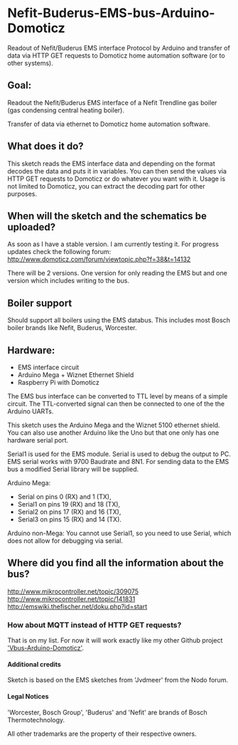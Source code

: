 # Nefit-Buderus-EMS-bus-Arduino-Domoticz

Readout of Nefit/Buderus EMS interface Protocol by Arduino and transfer of data via HTTP GET requests to Domoticz home automation software (or to other systems).

## Goal:
Readout the Nefit/Buderus EMS interface of a Nefit Trendline gas boiler (gas condensing central heating boiler).

Transfer of data via ethernet to Domoticz home automation software.

## What does it do?
This sketch reads the EMS interface data and depending on the format decodes the data and puts it in variables.
You can then send the values via HTTP GET requests to Domoticz or do whatever you want with it.
Usage is not limited to Domoticz, you can extract the decoding part for other purposes.

## When will the sketch and the schematics be uploaded?
As soon as I have a stable version. I am currently testing it.
For progress updates check the following forum:
http://www.domoticz.com/forum/viewtopic.php?f=38&t=14132

There will be 2 versions.
One version for only reading the EMS but and one version which includes writing to the bus.

## Boiler support
Should support all boilers using the EMS databus.
This includes most Bosch boiler brands like Nefit, Buderus, Worcester.

## Hardware:
* EMS interface circuit
* Arduino Mega + Wiznet Ethernet Shield
* Raspberry Pi with Domoticz

The EMS bus interface can be converted to TTL level by means of a simple circuit.
The TTL-converted signal can then be connected to one of the the Arduino UARTs.

This sketch uses the Arduino Mega and the Wiznet 5100 ethernet shield.
You can also use another Arduino like the Uno but that one only has one hardware serial port.

Serial1 is used for the EMS module.
Serial is used to debug the output to PC. 
EMS serial works with 9700 Baudrate and 8N1.
For sending data to the EMS bus a modified Serial library will be supplied.

Arduino Mega:
* Serial  on pins  0 (RX)  and 1 (TX),
* Serial1 on pins 19 (RX) and 18 (TX),
* Serial2 on pins 17 (RX) and 16 (TX),
* Serial3 on pins 15 (RX) and 14 (TX). 

Arduino non-Mega:
You cannot use Serial1, so you need to use Serial, which does not allow for debugging via serial.

## Where did you find all the information about the bus?
http://www.mikrocontroller.net/topic/309075
http://www.mikrocontroller.net/topic/141831
http://emswiki.thefischer.net/doku.php?id=start

### How about MQTT instead of HTTP GET requests?
That is on my list.
For now it will work exactly like my other Github project ['Vbus-Arduino-Domoticz'](https://github.com/bbqkees/vbus-arduino-domoticz).

#### Additional credits
Sketch is based on the EMS sketches from 'Jvdmeer' from the Nodo forum.

#### Legal Notices
'Worcester, Bosch Group', 'Buderus' and 'Nefit' are brands of Bosch Thermotechnology.

All other trademarks are the property of their respective owners.
